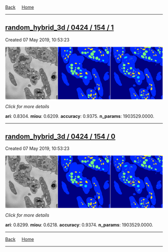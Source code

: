 
[Back](..)&nbsp;&nbsp;&nbsp;&nbsp;&nbsp;[Home](https://leapmanlab.github.io/snapshots)

---

<div class="summary"><a href="1"><h2>random_hybrid_3d / 0424 / 154 / 1</h2></a><p>Created 07 May 2019, 10:53:23
</p><a href="1"><img src="1/media/summary.png" align="center"></a><p>
<i>Click for more details</i>
</p></div>

**ari**: 0.8304. **miou**: 0.6209. **accuracy**: 0.9375. **n_params**: 1903529.0000. 

---

<div class="summary"><a href="0"><h2>random_hybrid_3d / 0424 / 154 / 0</h2></a><p>Created 07 May 2019, 10:53:23
</p><a href="0"><img src="0/media/summary.png" align="center"></a><p>
<i>Click for more details</i>
</p></div>

**ari**: 0.8299. **miou**: 0.6218. **accuracy**: 0.9374. **n_params**: 1903529.0000. 

---

[Back](..)&nbsp;&nbsp;&nbsp;&nbsp;&nbsp;[Home](https://leapmanlab.github.io/snapshots)

---